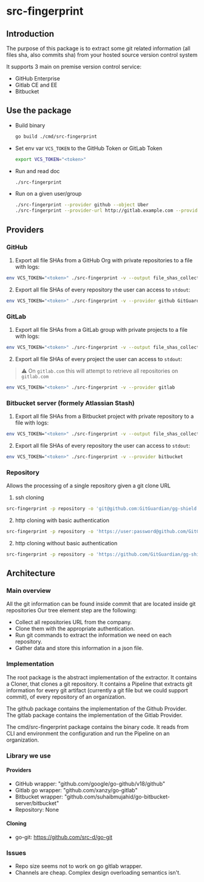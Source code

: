 # src-fingerprint

## Introduction

The purpose of this package is to extract some git related information (all files sha, also commits sha) from your hosted source version control system

It supports 3 main on premise version control service:

- GitHub Enterprise
- Gitlab CE and EE
- Bitbucket

## Use the package

- Build binary
  ```sh
  go build ./cmd/src-fingerprint
  ```
- Set env var `VCS_TOKEN` to the GitHub Token or GitLab Token
  ```sh
  export VCS_TOKEN="<token>"
  ```
- Run and read doc
  ```sh
  ./src-fingerprint
  ```
- Run on a given user/group
  ```sh
  ./src-fingerprint --provider github --object Uber
  ./src-fingerprint --provider-url http://gitlab.example.com --provider gitlab --object Groupe
  ```

## Providers

### GitHub

1. Export all file SHAs from a GitHub Org with private repositories to a file with logs:

```sh
env VCS_TOKEN="<token>" ./src-fingerprint -v --output file_shas_collected_dna.json --provider github --object GitGuardian
```

2. Export all file SHAs of every repository the user can access to `stdout`:

```sh
env VCS_TOKEN="<token>" ./src-fingerprint -v --provider github GitGuardian
```

### GitLab

1. Export all file SHAs from a GitLab group with private projects to a file with logs:

```sh
env VCS_TOKEN="<token>" ./src-fingerprint -v --output file_shas_collected_dna.json --provider gitlab --object "GitGuardian-dev-group"
```

2. Export all file SHAs of every project the user can access to `stdout`:

> :warning: On `gitlab.com` this will attempt to retrieve all repositories on `gitlab.com`

```sh
env VCS_TOKEN="<token>" ./src-fingerprint -v --provider gitlab
```

### Bitbucket server (formely Atlassian Stash)

1. Export all file SHAs from a Bitbucket project with private repository to a file with logs:

```sh
env VCS_TOKEN="<token>" ./src-fingerprint -v --output file_shas_collected_dna.json --provider bitbucket --object "GitGuardian Project"
```

2. Export all file SHAs of every repository the user can access to `stdout`:

```sh
env VCS_TOKEN="<token>" ./src-fingerprint -v --provider bitbucket
```

### Repository

Allows the processing of a single repository given a git clone URL

1. ssh cloning

```sh
src-fingerprint -p repository -o 'git@github.com:GitGuardian/gg-shield.git'
```

2. http cloning with basic authentication

```sh
src-fingerprint -p repository -o 'https://user:password@github.com/GitGuardian/gg-shield.git'
```

2. http cloning without basic authentication

```sh
src-fingerprint -p repository -o 'https://github.com/GitGuardian/gg-shield.git'
```

## Architecture

### Main overview

All the git information can be found inside commit that are located inside git repositories
Our tree element step are the following:

- Collect all repositories URL from the company.
- Clone them with the appropriate authentication.
- Run git commands to extract the information we need on each repository.
- Gather data and store this information in a json file.

### Implementation

The root package is the abstract implementation of the extractor. It contains a Cloner, that clones a git repository.
It contains a Pipeline that extracts git information for every git artifact (currently a git file but we could support commit), of every repository of an organization.

The github package contains the implementation of the Github Provider.
The gitlab package contains the implementation of the Gitlab Provider.

The cmd/src-fingerprint package contains the binary code. It reads from CLI and environment the configuration and run the Pipeline on an organization.

### Library we use

#### Providers

- GitHub wrapper: "github.com/google/go-github/v18/github"
- Gitlab go wrapper: "github.com/xanzy/go-gitlab"
- Bitbucket wrapper: "github.com/suhaibmujahid/go-bitbucket-server/bitbucket"
- Repository: None

#### Cloning

- go-git: https://github.com/src-d/go-git

### Issues

- Repo size seems not to work on go gitlab wrapper.
- Channels are cheap. Complex design overloading semantics isn't.
